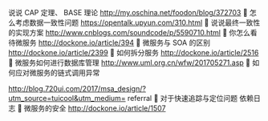 说说 CAP 定理、 BASE 理论
http://my.oschina.net/foodon/blog/372703
 怎么考虑数据一致性问题
https://opentalk.upyun.com/310.html
 说说最终一致性的实现方案
http://www.cnblogs.com/soundcode/p/5590710.html
 你怎么看待微服务
http://dockone.io/article/394
 微服务与 SOA 的区别
http://dockone.io/article/2399
 如何拆分服务
http://dockone.io/article/2516
 微服务如何进行数据库管理
http://www.uml.org.cn/wfw/201705271.asp
 如何应对微服务的链式调用异常  

http://blog.720ui.com/2017/msa_design/?utm_source=tuicool&utm_medium=
referral
 对于快速追踪与定位问题
依赖日志
 微服务的安全
http://dockone.io/article/1507 